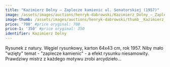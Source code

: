 ```yaml
---
title: "Kazimierz Dolny – Zaplecze kamienic ul. Senatorskiej (1957)"
image: /assets/images/auctions/henryk-dabrowski/Kazimierz_Dolny_–_Zaplecze_kamienic_ul._Senatorskiej_(1957).jpg
image-thumb: /assets/images/auctions/henryk-dabrowski/thumb__Kazimierz_Dolny_–_Zaplecze_kamienic_ul._Senatorskiej_(1957).jpg
price: '700' #price oryginal: 700
price-1: '350' #price oryginal: 350
identifier: Kazimierz Dolny
---
```


Rysunek z natury. Węgiel rysunkowy, karton 64x43 cm, rok 1957.
Niby mało "wzięty" temat - "zaplecze kamienic" - a efekt rysunku niesamowity. Prawdziwy mistrz z każdego motywu zrobi arcydzieło...